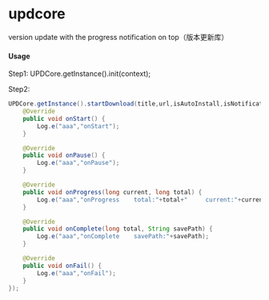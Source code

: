 # updcore
version update with the progress notification on top（版本更新库）

#### Usage
Step1:
UPDCore.getInstance().init(context);

Step2:
```java
UPDCore.getInstance().startDownload(title,url,isAutoInstall,isNotificationProgress, new UPDListener() {
    @Override
    public void onStart() {
        Log.e("aaa","onStart");
    }

    @Override
    public void onPause() {
        Log.e("aaa","onPause");
    }

    @Override
    public void onProgress(long current, long total) {
        Log.e("aaa","onProgress    total:"+total+"     current:"+current);
    }

    @Override
    public void onComplete(long total, String savePath) {
        Log.e("aaa","onComplete    savePath:"+savePath);
    }

    @Override
    public void onFail() {
        Log.e("aaa","onFail");
    }
});
```
